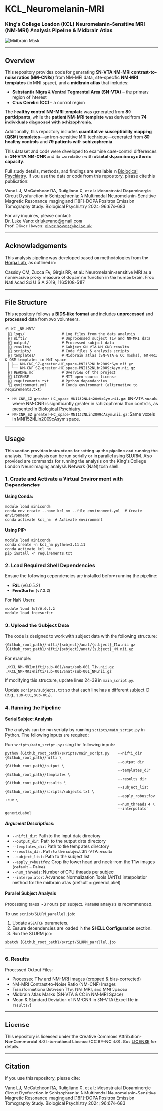 # **KCL_Neuromelanin-MRI**  
### **King's College London (KCL) Neuromelanin-Sensitive MRI (NM-MRI) Analysis Pipeline & Midbrain Atlas**  

![Midbrain Mask](templates/NM-MRI_image.png)  

---

## **Overview**  

This repository provides code for generating **SN-VTA NM-MRI contrast-to-noise ratios (NM-CNRs)** from NM-MRI data, site-specific **NM-MRI templates** (in MNI space), and a **midbrain atlas** that includes:  
- **Substantia Nigra & Ventral Tegmental Area (SN-VTA)** – the primary region of interest  
- **Crus Cerebri (CC)** – a control region  

The **healthy control NM-MRI template** was generated from **80 participants**, while the **patient NM-MRI template** was derived from **74 individuals diagnosed with schizophrenia**.  

Additionally, this repository includes **quantitative susceptibility mapping (QSM) templates**—an iron-sensitive MRI technique—generated from **80 healthy controls** and **79 patients with schizophrenia**.  

This dataset and code were developed to examine case-control differences in **SN-VTA NM-CNR** and its correlation with **striatal dopamine synthesis capacity**.  

Full study details, methods, and findings are available in [Biological Psychiatry](https://www.biologicalpsychiatryjournal.com/article/S0006-3223(24)01417-3/fulltext). If you use the data or code from this repository, please cite this publication:  

Vano LJ, McCutcheon RA, Rutigliano G, et al.: Mesostriatal Dopaminergic Circuit Dysfunction in Schizophrenia: A Multimodal Neuromelanin-Sensitive Magnetic Resonance Imaging and [18F]-DOPA Positron Emission Tomography Study. Biological Psychiatry 2024; 96:674–683

For any inquiries, please contact:  
Dr. Luke Vano: drlukevano@gmail.com  
Prof. Oliver Howes: oliver.howes@kcl.ac.uk

---

## **Acknowledgements**  

This analysis pipeline was developed based on methodologies from the [Horga Lab](https://www.columbiapsychiatry.org/research-labs/horga-lab), as outlined in:  

Cassidy CM, Zucca FA, Girgis RR, et al.: Neuromelanin-sensitive MRI as a noninvasive proxy measure of dopamine function in the human brain. Proc Natl Acad Sci U S A 2019; 116:5108-5117

---

## **File Structure**  

This repository follows a **BIDS-like format** and includes **unprocessed** and **processed** data from two volunteers.

```
📦 KCL_NM-MRI/
 ├📂 logs/                 # Log files from the data analysis  
 ├📂 nifti/                # Unprocessed subject T1w and NM-MRI data  
 ├📂 output/               # Processed subject data  
 ├📂 results/              # Subject SN-VTA NM-CNR results  
 ├📂 scripts/              # Code files & analysis scripts  
 ├📂 templates/            # Midbrain atlas (SN-VTA & CC masks), NM-MRI & QSM templates in MNI space  
 │ ├── NM-CNR_SZ-greater-HC_space-MNI152NLin2009cSym.nii.gz
 │ └── NM-CNR_SZ-greater-HC_space-MNI152NLin2009cAsym.nii.gz 
 ├📄 README.md             # Overview of the project  
 ├📄 LICENSE               # MIT open-source license  
 ├📄 requirements.txt      # Python dependencies  
 └📄 environment.yml       # Conda environment (alternative to requirements.txt)  
```

* `NM-CNR_SZ-greater-HC_space-MNI152NLin2009cSym.nii.gz`: SN-VTA voxels where NM-CNR is significantly greater in schizophrenia than controls, as presented in [Biological Psychiatry](https://www.biologicalpsychiatryjournal.com/article/S0006-3223(24)01417-3/fulltext).
* `NM-CNR_SZ-greater-HC_space-MNI152NLin2009cAsym.nii.gz`: Same voxels in MNI152NLin2009cAsym space.

---

## **Usage**  
This section provides instructions for setting up the pipeline and running the analysis. The analysis can be run serially or in parallel using SLURM. Also provided are commands for running the analysis on the King's College London Neuroimaging analysis Network (NaN) tcsh shell.

### **1. Create and Activate a Virtual Environment with Dependencies**  

#### **Using Conda:**
```
module load miniconda
conda env create --name kcl_nm --file environment.yml  # Create environment
conda activate kcl_nm  # Activate environment
```

#### **Using PIP:**
```
module load miniconda
conda create -n kcl_nm python=3.11.11
conda activate kcl_nm
pip install -r requirements.txt
```

### **2. Load Required Shell Dependencies**  
Ensure the following dependencies are installed before running the pipeline:  
- **FSL** (v6.0.5.2)  
- **FreeSurfer** (v7.3.2)  

For NaN Users:
```
module load fsl/6.0.5.2
module load freesurfer
```

### **3. Upload the Subject Data**  
The code is designed to work with subject data with the following structure:
```
{Github_root_path}/nifti/{subject}/anat/{subject}_T1w.nii.gz
{Github_root_path}/nifti/{subject}/anat/{subject}_NM.nii.gz
```
For example:
```
./KCL_NM-MRI/nifti/sub-001/anat/sub-001_T1w.nii.gz
./KCL_NM-MRI/nifti/sub-001/anat/sub-001_NM.nii.gz
```

If modifying this structure, update lines 24-39 in `main_script.py`.

Update `scripts/subjects.txt` so that each line has a different subject ID (e.g., `sub-001`, `sub-002`).

### **4. Running the Pipeline**  

#### **Serial Subject Analysis**
The analysis can be run serially by running `scripts/main_script.py` in Python. The following inputs are required:

Run `scripts/main_script.py` using the following inputs:
```
python {Github_root_path}/scripts/main_script.py    --nifti_dir {Github_root_path}/nifti \
                                                    --output_dir {Github_root_path}/output \
                                                    --templates_dir {Github_root_path}/templates \
                                                    --results_dir {Github_root_path}/results \
                                                    --subject_list {Github_root_path}/scripts/subjects.txt \
                                                    --apply_robustfov True \
                                                    --num_threads 4 \
                                                    --interpolator genericLabel
```

##### **Argument Descriptions:**
- `--nifti_dir`: Path to the input data directory  
- `--output_dir`: Path to the output data directory  
- `--templates_dir`: Path to the templates directory  
- `--results_dir`: Path to the subject SN-VTA results  
- `--subject_list`: Path to the subject list  
- `--apply_robustfov`: Crop the lower head and neck from the T1w images (default = False)  
- `--num_threads`: Number of CPU threads per subject  
- `--interpolator`: Advanced Normalization Tools (ANTs) interpolation method for the midbrain atlas (default = genericLabel)  

#### **Parallel Subject Analysis**
Processing takes ~3 hours per subject. Parallel analysis is recommended.

To use `script/SLURM_parallel.job`:
1. Update `#SBATCH` parameters.
2. Ensure dependencies are loaded in the **SHELL Configuration** section.
3. Run the SLURM job:
```
sbatch {Github_root_path}/script/SLURM_parallel.job
```

---

### **6. Results**  
Processed Output Files:
- Processed T1w and NM-MRI Images (cropped & bias-corrected)  
- NM-MRI Contrast-to-Noise Ratio (NM-CNR) Images  
- Transformations Between T1w, NM-MRI, and MNI Spaces  
- Midbrain Atlas Masks (SN-VTA & CC in NM-MRI Space)  
- Mean & Standard Deviation of NM-CNR in SN-VTA (Excel file in `results/`)  

---

## **License**  
This repository is licensed under the Creative Commons Attribution-NonCommercial 4.0 International License (CC BY-NC 4.0). See [LICENSE](LICENSE.md) for details.  

---

## **Citation**  
If you use this repository, please cite:  

Vano LJ, McCutcheon RA, Rutigliano G, et al.: Mesostriatal Dopaminergic Circuit Dysfunction in Schizophrenia: A Multimodal Neuromelanin-Sensitive Magnetic Resonance Imaging and [18F]-DOPA Positron Emission Tomography Study. Biological Psychiatry 2024; 96:674–683
